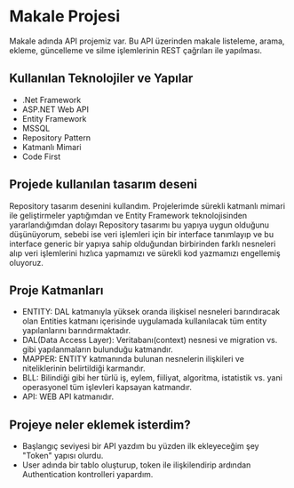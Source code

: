 # Makale Projesi

Makale adında API projemiz var. Bu API üzerinden makale listeleme, arama, ekleme, güncelleme ve silme işlemlerinin REST çağrıları ile yapılması.

## Kullanılan Teknolojiler ve Yapılar

* .Net Framework
* ASP.NET Web API
* Entity Framework
* MSSQL
* Repository Pattern
* Katmanlı Mimari
* Code First


## Projede kullanılan tasarım deseni

Repository tasarım desenini kullandım. Projelerimde sürekli katmanlı mimari ile geliştirmeler yaptığımdan ve Entity Framework teknolojisinden yararlandığımdan dolayı Repository tasarımı bu yapıya uygun olduğunu düşünüyorum, sebebi ise veri işlemleri için bir interface tanımlayıp ve bu interface generic bir yapıya sahip olduğundan birbirinden farklı nesneleri alıp veri işlemlerini hızlıca yapmamızı ve sürekli kod yazmamızı engellemiş oluyoruz. 

## Proje Katmanları

* ENTITY: DAL katmanıyla yüksek oranda ilişkisel nesneleri barındıracak olan Entities katmanı içerisinde uygulamada kullanılacak tüm entity yapılanlarını barındırmaktadır.
* DAL(Data Access Layer): Veritabanı(context) nesnesi ve migration vs. gibi yapılanmaların bulunduğu katmandır.
* MAPPER: ENTITY katmanında bulunan nesnelerin ilişkileri ve niteliklerinin belirtildiği karmandır.
* BLL: Bilindiği gibi her türlü iş, eylem, fiiliyat, algoritma, istatistik vs. yani operasyonel tüm işlevleri kapsayan katmandır.
* API: WEB API katmanıdır.

## Projeye neler eklemek isterdim?

* Başlangıç seviyesi bir API yazdım bu yüzden ilk ekleyeceğim şey "Token" yapısı olurdu.
* User adında bir tablo oluşturup, token ile ilişkilendirip ardından Authentication kontrolleri yapardım.
